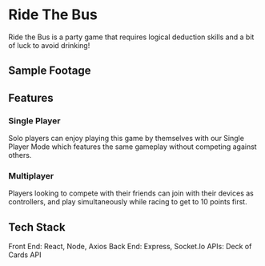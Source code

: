 # Ride The Bus

Ride the Bus is a party game that requires logical deduction skills and a bit of luck to avoid drinking! 

## Sample Footage



## Features

### Single Player

Solo players can enjoy playing this game by themselves with our Single Player Mode which features the same gameplay without competing against others. 

### Multiplayer 

Players looking to compete with their friends can join with their devices as controllers, and play simultaneously while racing to get to 10 points first.

## Tech Stack

Front End: React, Node, Axios
Back End: Express, Socket.Io
APIs: Deck of Cards API 